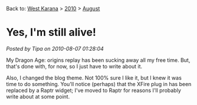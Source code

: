 Back to: [West Karana](/posts/westkarana.md) > [2010](/posts/2010/westkarana.md) > [August](./westkarana.md)
# Yes, I'm still alive!

*Posted by Tipa on 2010-08-07 01:28:04*

My Dragon Age: origins replay has been sucking away all my free time. But, that's done with, for now, so I just have to write about it.

Also, I changed the blog theme. Not 100% sure I like it, but I knew it was time to do something. You'll notice (perhaps) that the XFire plug in has been replaced by a Raptr widget; I've moved to Raptr for reasons I'll probably write about at some point.
